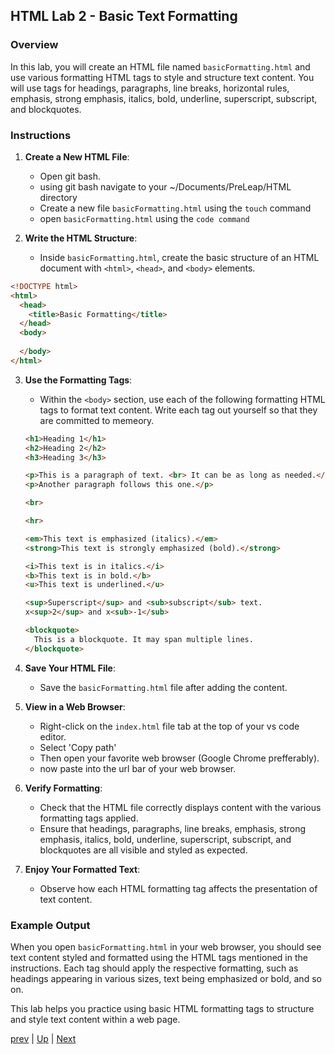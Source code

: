 ## HTML Lab 2 - Basic Text Formatting

### Overview
In this lab, you will create an HTML file named `basicFormatting.html` and use various formatting HTML tags to style and structure text content. You will use tags for headings, paragraphs, line breaks, horizontal rules, emphasis, strong emphasis, italics, bold, underline, superscript, subscript, and blockquotes.

### Instructions

1. **Create a New HTML File**:
   - Open git bash.
   - using git bash navigate to your ~/Documents/PreLeap/HTML directory
   - Create a new file `basicFormatting.html` using the `touch` command
   - open `basicFormatting.html` using the `code command`

2. **Write the HTML Structure**:
   - Inside `basicFormatting.html`, create the basic structure of an HTML document with `<html>`, `<head>`, and `<body>` elements.
```html
<!DOCTYPE html>
<html>
  <head>
    <title>Basic Formatting</title>
  </head>
  <body>
    
  </body>
</html>

```

3. **Use the Formatting Tags**:
   - Within the `<body>` section, use each of the following formatting HTML tags to format text content. Write each tag out yourself so that they are committed to memeory.

   ```html
   <h1>Heading 1</h1>
   <h2>Heading 2</h2>
   <h3>Heading 3</h3>

   <p>This is a paragraph of text. <br> It can be as long as needed.</p>
   <p>Another paragraph follows this one.</p>

   <br>

   <hr>

   <em>This text is emphasized (italics).</em>
   <strong>This text is strongly emphasized (bold).</strong>

   <i>This text is in italics.</i>
   <b>This text is in bold.</b>
   <u>This text is underlined.</u>

   <sup>Superscript</sup> and <sub>subscript</sub> text.
   x<sup>2</sup> and x<sub>-1</sub>

   <blockquote>
     This is a blockquote. It may span multiple lines.
   </blockquote>
   ```

4. **Save Your HTML File**:
   - Save the `basicFormatting.html` file after adding the content.

5. **View in a Web Browser**:
   - Right-click on the `index.html` file tab at the top of your vs code editor.
   - Select 'Copy path' 
   - Then open your favorite web browser (Google Chrome prefferably).
   - now paste into the url bar of your web browser.

6. **Verify Formatting**:
   - Check that the HTML file correctly displays content with the various formatting tags applied.
   - Ensure that headings, paragraphs, line breaks, emphasis, strong emphasis, italics, bold, underline, superscript, subscript, and blockquotes are all visible and styled as expected.

7. **Enjoy Your Formatted Text**:
   - Observe how each HTML formatting tag affects the presentation of text content.

### Example Output

When you open `basicFormatting.html` in your web browser, you should see text content styled and formatted using the HTML tags mentioned in the instructions. Each tag should apply the respective formatting, such as headings appearing in various sizes, text being emphasized or bold, and so on.

This lab helps you practice using basic HTML formatting tags to structure and style text content within a web page.

[prev](basicFormattingHTML.md) | [Up](README.md) | [Next](listsHTML.md)